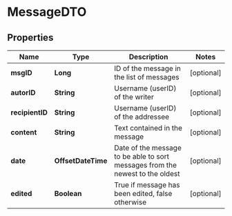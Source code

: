 

# MessageDTO


## Properties

| Name | Type | Description | Notes |
|------------ | ------------- | ------------- | -------------|
|**msgID** | **Long** | ID of the message in the list of messages |  [optional] |
|**autorID** | **String** | Username (userID) of the writer |  [optional] |
|**recipientID** | **String** | Username (userID) of the addressee |  [optional] |
|**content** | **String** | Text contained in the message |  [optional] |
|**date** | **OffsetDateTime** | Date of the message to be able to sort messages from the newest to the oldest |  [optional] |
|**edited** | **Boolean** | True if message has been edited, false otherwise |  [optional] |



